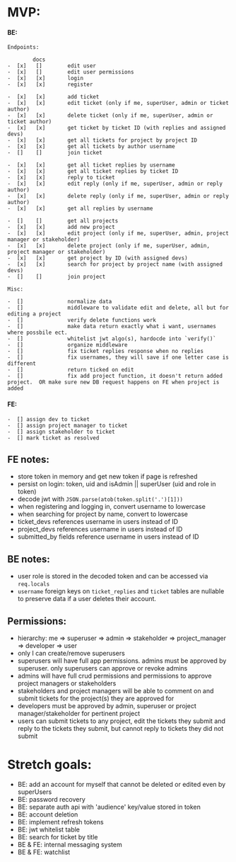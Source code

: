 # MVP:

#### BE:

    Endpoints:

            docs
    -  [x]   []        edit user
    -  [x]   []        edit user permissions
    -  [x]   [x]       login
    -  [x]   [x]       register

    -  [x]   [x]       add ticket
    -  [x]   [x]       edit ticket (only if me, superUser, admin or ticket author)
    -  [x]   [x]       delete ticket (only if me, superUser, admin or ticket author)
    -  [x]   [x]       get ticket by ticket ID (with replies and assigned devs)
    -  [x]   [x]       get all tickets for project by project ID
    -  [x]   [x]       get all tickets by author username
    -  []    []        join ticket

    -  [x]   [x]       get all ticket replies by username
    -  [x]   [x]       get all ticket replies by ticket ID
    -  [x]   [x]       reply to ticket
    -  [x]   [x]       edit reply (only if me, superUser, admin or reply author)
    -  [x]   [x]       delete reply (only if me, superUser, admin or reply author)
    -  [x]   [x]       get all replies by username

    -  []    []        get all projects
    -  [x]   [x]       add new project
    -  [x]   [x]       edit project (only if me, superUser, admin, project manager or stakeholder)
    -  [x]   [x]       delete project (only if me, superUser, admin, project manager or stakeholder)
    -  [x]   [x]       get project by ID (with assigned devs)
    -  [x]   [x]       search for project by project name (with assigned devs)
    -  []    []        join project

    Misc:

    -  []              normalize data
    -  []              middleware to validate edit and delete, all but for editing a project
    -  []              verify delete functions work
    -  []              make data return exactly what i want, usernames where possbile ect.
    -  []              whitelist jwt algo(s), hardocde into `verify()`
    -  []              organize middleware
    -  []              fix ticket replies response when no replies
    -  []              fix usernames, they will save if one letter case is different
    -  []              return ticked on edit
    -  []              fix add project function, it doesn't return added project.  OR make sure new DB request happens on FE when project is added

#### FE:

    -  [] assign dev to ticket
    -  [] assign project manager to ticket
    -  [] assign stakeholder to ticket
    -  [] mark ticket as resolved

## FE notes:

-  store token in memory and get new token if page is refreshed
-  persist on login: token, uid and isAdmin || superUser (uid and role in token)
-  decode jwt with `JSON.parse(atob(token.split('.')[1]))`
-  when registering and logging in, convert username to lowercase
-  when searching for project by name, convert to lowercase
-  ticket_devs references username in users instead of ID
-  project_devs references username in users instead of ID
-  submitted_by fields reference username in users instead of ID

## BE notes:

-  user role is stored in the decoded token and can be accessed via `req.locals`
-  `username` foreign keys on `ticket_replies` and `ticket` tables are nullable to preserve data if a user deletes their account.

## Permissions:

-  hierarchy: me => superuser => admin => stakeholder => project_manager => developer => user
-  only I can create/remove superusers
-  superusers will have full app permissions. admins must be approved by superuser. only superusers can approve or revoke admins
-  admins will have full crud permissions and permissions to approve project managers or stakeholders
-  stakeholders and project managers will be able to comment on and submit tickets for the project(s) they are approved for
-  developers must be approved by admin, superuser or project manager/stakeholder for pertinent project
-  users can submit tickets to any project, edit the tickets they submit and reply to the tickets they submit, but cannot reply to tickets they did not submit

# Stretch goals:

-  BE: add an account for myself that cannot be deleted or edited even by superUsers
-  BE: password recovery
-  BE: separate auth api with 'audience' key/value stored in token
-  BE: account deletion
-  BE: implement refresh tokens
-  BE: jwt whitelist table
-  BE: search for ticket by title
-  BE & FE: internal messaging system
-  BE & FE: watchlist
